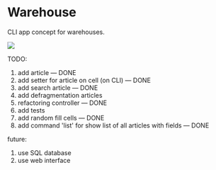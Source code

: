 # Warehouse
CLI app concept for warehouses.

![](https://psv4.userapi.com/c848336/u1950864/docs/d9/afba301078ae/screen_cast.gif?extra=XG6a-aaIhse4lxsvnQbWl16PONZCVxU8pxcQoVpsmjmS1DsIzUEIiedpbffJWhvd9XrqaCMu-emzfGMgBcJzp50ZlfD_iR6I5hr5tcnaX0IRjeSmhd9f9KuKYL570M8DABm_LsgC77KQ1xWX)

TODO:
1. add article — DONE
2. add setter for article on cell (on CLI) — DONE
3. add search article — DONE
4. add defragmentation articles
5. refactoring controller — DONE
6. add tests
7. add random fill cells — DONE
8. add command 'list' for show list of all articles with fields — DONE

future:
1. use SQL database
2. use web interface
